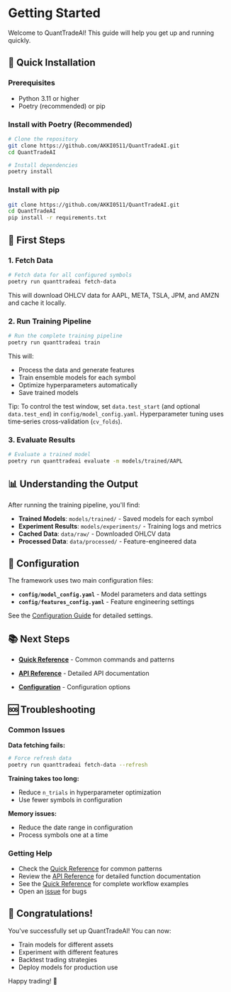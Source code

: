 # Getting Started

Welcome to QuantTradeAI! This guide will help you get up and running quickly.

## 🚀 Quick Installation

### Prerequisites
- Python 3.11 or higher
- Poetry (recommended) or pip

### Install with Poetry (Recommended)
```bash
# Clone the repository
git clone https://github.com/AKKI0511/QuantTradeAI.git
cd QuantTradeAI

# Install dependencies
poetry install
```

### Install with pip
```bash
git clone https://github.com/AKKI0511/QuantTradeAI.git
cd QuantTradeAI
pip install -r requirements.txt
```

## 🎯 First Steps

### 1. Fetch Data
```bash
# Fetch data for all configured symbols
poetry run quanttradeai fetch-data
```

This will download OHLCV data for AAPL, META, TSLA, JPM, and AMZN and cache it locally.

### 2. Run Training Pipeline
```bash
# Run the complete training pipeline
poetry run quanttradeai train
```

This will:
- Process the data and generate features
- Train ensemble models for each symbol
- Optimize hyperparameters automatically
- Save trained models

Tip: To control the test window, set `data.test_start` (and optional `data.test_end`) in `config/model_config.yaml`. Hyperparameter tuning uses time‑series cross‑validation (`cv_folds`).

### 3. Evaluate Results
```bash
# Evaluate a trained model
poetry run quanttradeai evaluate -m models/trained/AAPL
```

## 📊 Understanding the Output

After running the training pipeline, you'll find:

- **Trained Models**: `models/trained/` - Saved models for each symbol
- **Experiment Results**: `models/experiments/` - Training logs and metrics
- **Cached Data**: `data/raw/` - Downloaded OHLCV data
- **Processed Data**: `data/processed/` - Feature-engineered data

## 🔧 Configuration

The framework uses two main configuration files:

- **`config/model_config.yaml`** - Model parameters and data settings
- **`config/features_config.yaml`** - Feature engineering settings

See the [Configuration Guide](configuration.md) for detailed settings.

## 📚 Next Steps

- **[Quick Reference](quick-reference.md)** - Common commands and patterns
- **[API Reference](api/)** - Detailed API documentation

- **[Configuration](configuration.md)** - Configuration options

## 🆘 Troubleshooting

### Common Issues

**Data fetching fails:**
```bash
# Force refresh data
poetry run quanttradeai fetch-data --refresh
```

**Training takes too long:**
- Reduce `n_trials` in hyperparameter optimization
- Use fewer symbols in configuration

**Memory issues:**
- Reduce the date range in configuration
- Process symbols one at a time

### Getting Help

- Check the [Quick Reference](quick-reference.md) for common patterns
- Review the [API Reference](api/) for detailed function documentation
- See the [Quick Reference](quick-reference.md) for complete workflow examples
- Open an [issue](https://github.com/AKKI0511/QuantTradeAI/issues) for bugs

## 🎉 Congratulations!

You've successfully set up QuantTradeAI! You can now:

- Train models for different assets
- Experiment with different features
- Backtest trading strategies
- Deploy models for production use

Happy trading! 🚀
